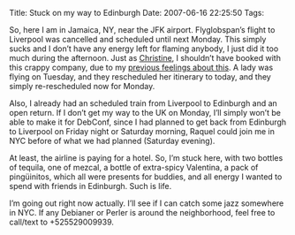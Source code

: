Title: Stuck on my way to Edinburgh
Date: 2007-06-16 22:25:50
Tags: 

<p>So, here I am in Jamaica, NY, near the JFK airport. Flyglobspan’s flight to Liverpool was cancelled and scheduled until next Monday. This simply sucks and I don’t have any energy left for flaming anybody, I just did it too much during the afternoon. Just as <a href="http://frisia.middle-earth.us/2007/06/10/and-straight-on-til-morning/" target="_blank">Christine</a>, I shouldn’t have booked with this crappy company, due to my <a href="http://www.damog.net/20070504/to-edinburgh/" target="_blank">previous feelings about this</a>. A lady was flying on Tuesday, and they rescheduled her itinerary to today, and they simply re-rescheduled now for Monday.</p>

<p>Also, I already had an scheduled train from Liverpool to Edinburgh and an open return. If I don’t get my way to the UK on Monday, I’ll simply won’t be able to make it for DebConf, since I had planned to get back from Edinburgh to Liverpool on Friday night or Saturday morning, Raquel could join me in NYC before of what we had planned (Saturday evening).</p>

<p>At least, the airline is paying for a hotel. So, I’m stuck here, with two bottles of tequila, one of mezcal, a bottle of extra-spicy Valentina, a pack of pingüinitos, which all were presents for buddies, and all energy I wanted to spend with friends in Edinburgh. Such is life.</p>

<p>I’m going out right now actually. I’ll see if I can catch some jazz somewhere in NYC. If any Debianer or Perler is around the neighborhood, feel free to call/text to +525529009939.</p>
